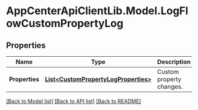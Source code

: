 # AppCenterApiClientLib.Model.LogFlowCustomPropertyLog
## Properties

Name | Type | Description | Notes
------------ | ------------- | ------------- | -------------
**Properties** | [**List&lt;CustomPropertyLogProperties&gt;**](CustomPropertyLogProperties.md) | Custom property changes. | [optional] 

[[Back to Model list]](../README.md#documentation-for-models) [[Back to API list]](../README.md#documentation-for-api-endpoints) [[Back to README]](../README.md)

